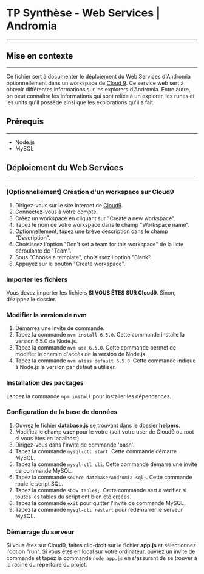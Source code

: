 # TP Synthèse - Web Services | Andromia
---

## Mise en contexte
---

Ce fichier sert à documenter le déploiement du Web Services d'Andromia optionnellement dans un workspace de [Cloud 9](http://c9.io).
Ce service web sert à obtenir différentes informations sur les explorers d'Andromia. Entre autre, on peut connaître les informations qui
sont reliés à un explorer, les runes et les units qu'il possède ainsi que les explorations qu'il a fait.

## Prérequis
---

* Node.js
* MySQL

## Déploiement du Web Services
---

### (Optionnellement) Création d'un workspace sur Cloud9

1. Dirigez-vous sur le site Internet de [Cloud9](https://c9.io).
2. Connectez-vous à votre compte.
3. Créez un workspace en cliquant sur "Create a new workspace".
4. Tapez le nom de votre workspace dans le champ "Workspace name".
5. Optionnellement, tapez une brève description dans le champ "Description".
6. Choisissez l'option "Don't set a team for this workspace" de la liste déroulante de "Team".
7. Sous "Choose a template", choisissez l'option "Blank".
8. Appuyez sur le bouton "Create workspace".

### Importer les fichiers
Vous devez importer les fichiers **SI VOUS ÊTES SUR Cloud9**. Sinon, dézippez le dossier.

### Modifier la version de nvm

1. Démarrez une invite de commande.
2. Tapez la commande `nvm install 6.5.0`. Cette commande installe la version 6.5.0 de Node.js.
3. Tapez la commande `nvm use 6.5.0`. Cette commande permet de modifier le chemin d'accès de la version de Node.js.
4. Tapez la commande `nvm alias default 6.5.0`. Cette commande indique à Node.js la version par défaut à utiliser.

### Installation des packages
Lancez la commande `npm install` pour installer les dépendances.

### Configuration de la base de données

1. Ouvrez le fichier **database.js** se trouvant dans le dossier **helpers**.
2. Modifiez le champ **user** pour le votre (soit votre user de Cloud9 ou root si vous êtes en localhost).
3. Dirigez-vous dans l'invite de commande 'bash'.
4. Tapez la commande `mysql-ctl start`. Cette commande démarre MySQL.
5. Tapez la commande `mysql-ctl cli`. Cette commande démarre une invite de commande MySQL.
6. Tapez la commande `source database/andromia.sql;`. Cette commande roule le script SQL.
7. Tapez la commande `show tables;`. Cette commande sert à vérifier si toutes les tables du script ont bien été créées.
8. Tapez la commande `exit` pour quitter l'invite de commande MySQL.
9. Tapez la commande `mysql-ctl restart` pour redémarrer le serveur MySQL. 

### Démarrage du serveur
Si vous êtes sur Cloud9, faites clic-droit sur le fichier **app.js** et sélectionnez l'option "run". Si vous êtes en local sur votre ordinateur, ouvrez un
invite de commande et tapez la commande `node app.js` en s'assurant de se trouver à la racine du répertoire du projet.